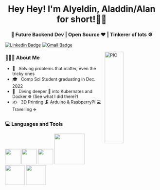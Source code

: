 <h1 align="center">Hey Hey! I'm Alyeldin, Aladdin/Alan for short!👋👋 </h1>
<h3 align="center">🚀 Future Backend Dev | Open Source ♥ | Tinkerer of lots ⚙️</h3>
<div>
  
  [![Linkedin Badge](https://img.shields.io/badge/-alyeldinshahin-blue?style=flat-square&logo=Linkedin&logoColor=white&link=https://www.linkedin.com/in/alyeldin-shahin/)](https://www.linkedin.com/in/alyeldin-shahin/)   [![Gmail Badge](https://img.shields.io/badge/-ashahindev@gmail.com-c14438?style=flat-square&logo=Gmail&logoColor=white&link=mailto:ashahindev@gmail.com)](mailto:ashahindev@gmail.com)

  
<img width = "35%" align="right" alt="PIC" height="300px" src="https://media2.giphy.com/media/UoLt6Tm8wlSnWGfSFs/giphy.gif?cid=ecf05e473dpj5g6pub88i7qbkyryr19blybgxlprx1m66ld6&rid=giphy.gif&ct=s" />
  
  
  
  
  
<div align="left"> 
  <h3> 👨🏻‍💻 About Me </h3>

  - 🚀 &nbsp; Solving problems that matter, even the tricky ones
  - 🎓 &nbsp; Comp Sci Student graduating in Dec. 2022
  - 📝 &nbsp; Diving deeper 🤿 into Kubernates and Docker ☸ (See what I did there?)
  - ✍️ &nbsp; 3D Printing 🗜 Arduino & RasbperryPI 💻 Travelling ✈️
</div> 
</div>

<div>
  <h3> 💻 Languages and Tools </h3>
  <p>
   <img src="https://i.giphy.com/media/LMt9638dO8dftAjtco/200.webp"   width="50">
    <img src="https://i.giphy.com/media/IdyAQJVN2kVPNUrojM/200.webp" width="50">
    <img src="https://media3.giphy.com/media/kdFc8fubgS31b8DsVu/giphy.webp" width="50">
    <img src="https://media.giphy.com/media/kH1DBkPNyZPOk0BxrM/giphy.gif" width="100">
    <img src="https://brandslogos.com/wp-content/uploads/images/large/java-logo-1.png" width="65">
    <img src ="https://upload.wikimedia.org/wikipedia/commons/0/00/Kubernetes_%28container_engine%29.png" width = "65">
  <p>
</div> 

